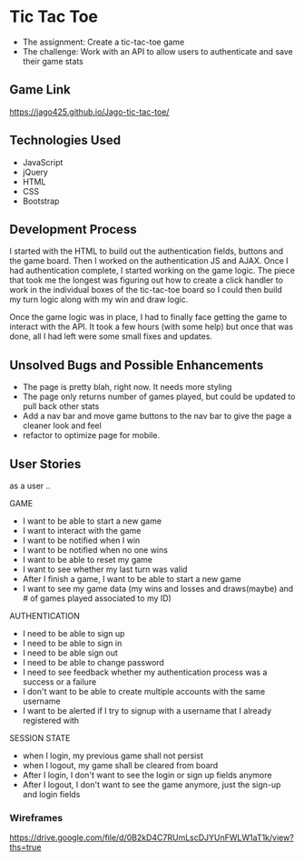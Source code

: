 
# Tic Tac Toe
* The assignment: Create a tic-tac-toe game
* The challenge: Work with an API to allow users to authenticate and save their game stats
## Game Link
https://jago425.github.io/Jago-tic-tac-toe/

## Technologies Used
* JavaScript
* jQuery
* HTML
* CSS
* Bootstrap

## Development Process
I started with the HTML to build out the authentication fields, buttons and the game board. Then I worked on the authentication JS and AJAX.  Once I had authentication complete, I started  working on the game logic.  The piece that took me the longest was figuring out how to create a click handler to work in the individual boxes of the tic-tac-toe board so I could then build my turn logic along with my win and draw logic.

Once the game logic was in place, I had to finally face getting the game to interact with the API.  It took a few hours (with some help) but once that was done, all I had left were some small fixes and updates.
## Unsolved Bugs and Possible Enhancements
* The page is pretty blah, right now.  It needs more styling
* The page only returns number of games played, but could be updated to pull back other stats
* Add a nav bar and move game buttons to the nav bar to give the page a cleaner look and feel
* refactor to optimize page for mobile.
## User Stories
as a user ..

GAME
* I want to be able to start a new game
* I want to interact with the game
* I want to be notified when I win
* I want to be notified when no one wins
* I want to be able to reset my game
* I want to see whether my last turn was valid
* After I finish a game, I want to be able to start a new game
* I want to see my game data (my wins and losses and draws(maybe) and # of games played associated to my ID)

AUTHENTICATION
* I need to be able to sign up
* I need to be able to sign in
* I need to be able sign out
* I need to be able to change password
* I need to see feedback whether my authentication process was a success or a failure
* I don't want to be able to create multiple accounts with the same username
* I want to be alerted if I try to signup with a username that I already registered with

SESSION STATE
* when I login, my previous game shall not persist
* when I logout, my game shall be cleared from board
* After I login, I don't want to see the login or sign up fields anymore
* After I logout, I don't want to see the game anymore, just the sign-up and login fields
### Wireframes
https://drive.google.com/file/d/0B2kD4C7RUmLscDJYUnFWLW1aT1k/view?ths=true
